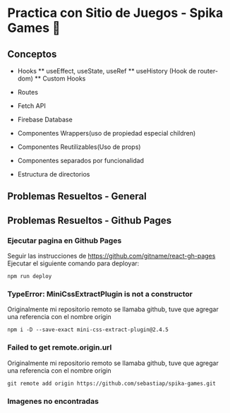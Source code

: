# Practica con Sitio de Juegos - Spika Games 🧩


## Conceptos

* Hooks
** useEffect, useState, useRef
** useHistory (Hook de router-dom)
** Custom Hooks
* Routes

* Fetch API
* Firebase Database

* Componentes Wrappers(uso de propiedad especial children)
* Componentes Reutilizables(Uso de props)
* Componentes separados por funcionalidad
* Estructura de directorios

## Problemas Resueltos - General
### 

## Problemas Resueltos - Github Pages

### Ejecutar pagina en Github Pages
Seguir las instrucciones de https://github.com/gitname/react-gh-pages
Ejecutar el siguiente comando para deployar:
~~~
npm run deploy
~~~

### TypeError: MiniCssExtractPlugin is not a constructor
Originalmente mi repositorio remoto se llamaba github, tuve que agregar una referencia con el nombre origin
~~~
npm i -D --save-exact mini-css-extract-plugin@2.4.5
~~~

### Failed to get remote.origin.url 
Originalmente mi repositorio remoto se llamaba github, tuve que agregar una referencia con el nombre origin
~~~
git remote add origin https://github.com/sebastiap/spika-games.git
~~~

### Imagenes no encontradas
